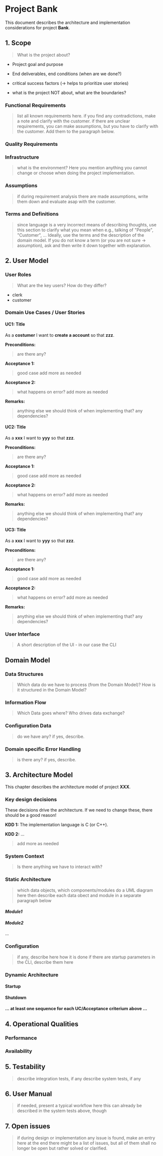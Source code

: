 # Project Bank

This document describes the architecture and implementation considerations for project __Bank__.

## 1. Scope

> What is the project about?

- Project goal and purpose
- End deliverables, end conditions (when are we done?)
- critical success factors (-> helps to prioritize user stories)

- what is the project NOT about, what are the boundaries?

### Functional Requirements

> list all known requirements here.
> if you find any contradictions, make a note and clarify with the customer.
> if there are unclear requirements, you can make assumptions, but you have to clarify with the customer. Add them to the paragraph below.

### Quality Requirements
>
>

### Infrastructure

> what is the environment? Here you mention anything you cannot change or choose when doing the project implementation.

### Assumptions

> if during requirement analysis there are made assumptions, write them down and evaluate asap with the customer.

### Terms and Definitions

> since language is a very incorrect means of describing thoughts, use this section to clarify what you mean when e.g., talking of "People", "Customer", ...
> Ideally, use the terms and the description of the domain model. If you do not know a term (or you are not sure -> assumption), ask and then write it down together with explanation.

## 2. User Model

### User Roles

> What are the key users? How do they differ?

- clerk
- customer

### Domain Use Cases / User Stories

#### UC1: Title

As a __costumer__ I want to __create a account__ so that __zzz__.

__Preconditions:__

> are there any?

__Acceptance 1:__

> good case
> add more as needed

__Acceptance 2:__

> what happens on error?
> add more as needed

__Remarks:__

> anything else we should think of when implementing that?
> any dependencies?

#### UC2: Title

As a __xxx__ I want to __yyy__ so that __zzz__.

__Preconditions:__

> are there any?

__Acceptance 1:__

> good case
> add more as needed

__Acceptance 2:__

> what happens on error?
> add more as needed

__Remarks:__

> anything else we should think of when implementing that?
> any dependencies?

#### UC3: Title

As a __xxx__ I want to __yyy__ so that __zzz__.

__Preconditions:__

> are there any?

__Acceptance 1:__

> good case
> add more as needed

__Acceptance 2:__

> what happens on error?
> add more as needed

__Remarks:__

> anything else we should think of when implementing that?
> any dependencies?


### User Interface

> A short description of the UI - in our case the CLI

## Domain Model

### Data Structures

> Which data do we have to process (from the Domain Model)? How is it structured in the Domain Model?

### Information Flow

> Which Data goes where? Who drives data exchange?

### Configuration Data

> do we have any? if yes, describe.

### Domain specific Error Handling

> is there any? if yes, describe.

## 3. Architecture Model
 
This chapter describes the architecture model of project __XXX__.

### Key design decisions

These decisions drive the architecture. If we need to change these, there should be a good reason!

__KDD 1:__ The implementation language is C (or C++).

__KDD 2:__ ...

> add more as needed

### System Context

> Is there anything we have to interact with?

### Static Architecture

> which data objects, which components/modules
> do a UML diagram here
> then describe each data obect and module in a separate paragraph below

#### _Module1_

#### _Module2_

...

### Configuration

> if any, describe here how it is done
> if there are startup parameters in the CLI, describe them here

### Dynamic Architecture

#### Startup

#### Shutdown

#### ... at least one sequence for each UC/Acceptance criterium above ...

## 4. Operational Qualities

### Performance

### Availability

## 5. Testability

> describe integration tests, if any
> describe system tests, if any

## 6. User Manual

> if needed, present a typical workflow here
> this can already be described in the system tests above, though

## 7. Open issues

> if during design or implementation any issue is found, make an entry here
> at the end there might be a list of issues, but all of them shall no longer be open but rather solved or clarified.